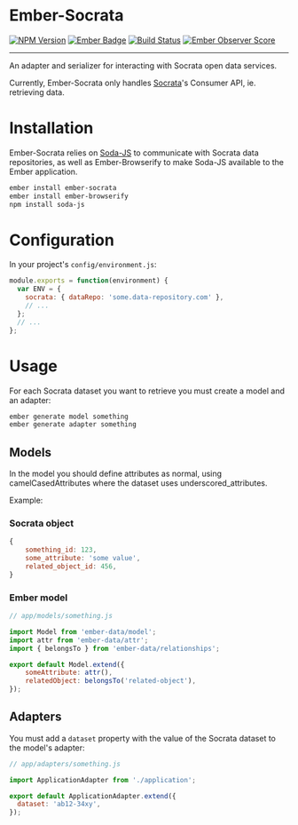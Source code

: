 Ember-Socrata
=============
[![NPM Version][npm-badge]][npm]
[![Ember Badge][ember-badge]][embadge]
[![Build Status][travis-badge]][travis]
[![Ember Observer Score][ember-observer-badge]][ember-observer]

[npm]: https://www.npmjs.org/package/ember-socrata
[npm-badge]: https://img.shields.io/npm/v/ember-socrata.svg
[embadge]: http://embadge.io/
[ember-badge]: http://embadge.io/v1/badge.svg?start=1.13.13
[travis]: https://travis-ci.org/zachgarwood/ember-socrata
[travis-badge]: https://travis-ci.org/zachgarwood/ember-socrata.svg?branch=master
[ember-observer]: https://emberobserver.com/addons/ember-socrata
[ember-observer-badge]: https://emberobserver.com/badges/ember-socrata.svg
-----
An adapter and serializer for interacting with Socrata open data services.

Currently, Ember-Socrata only handles [Socrata](https://dev.socrata.com/)'s Consumer API, ie. retrieving data.

# Installation
Ember-Socrata relies on [Soda-JS](https://github.com/socrata/soda-js) to communicate with Socrata data repositories,
as well as Ember-Browserify to make Soda-JS available to the Ember application.
```bash
ember install ember-socrata
ember install ember-browserify
npm install soda-js
```

# Configuration
In your project's `config/environment.js`:

```javascript 
module.exports = function(environment) {
  var ENV = {
    socrata: { dataRepo: 'some.data-repository.com' },
    // ...
  };
  // ...
};
```

# Usage
For each Socrata dataset you want to retrieve you must create a model and an
adapter:
```bash
ember generate model something
ember generate adapter something
```

## Models
In the model you should define attributes as normal, using camelCasedAttributes
where the dataset uses underscored_attributes.

Example:
### Socrata object
```javascript
{
    something_id: 123,
    some_attribute: 'some value',
    related_object_id: 456,
}
```

### Ember model
```javascript
// app/models/something.js

import Model from 'ember-data/model';
import attr from 'ember-data/attr';
import { belongsTo } from 'ember-data/relationships';

export default Model.extend({
    someAttribute: attr(),
    relatedObject: belongsTo('related-object'),
});
```

## Adapters
You must add a `dataset` property with the value of the Socrata dataset to the
model's adapter:
```javascript
// app/adapters/something.js

import ApplicationAdapter from './application';

export default ApplicationAdapter.extend({
  dataset: 'ab12-34xy',
});
```
